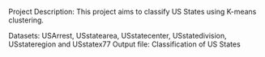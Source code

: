 Project Description: This project aims to classify US States using K-means clustering.

Datasets: USArrest, USstatearea, USstatecenter, USstatedivision, USstateregion and USstatex77
Output file: Classification of US States
